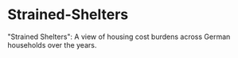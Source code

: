 # Strained-Shelters
"Strained Shelters": A view of housing cost burdens across German households over the years.
